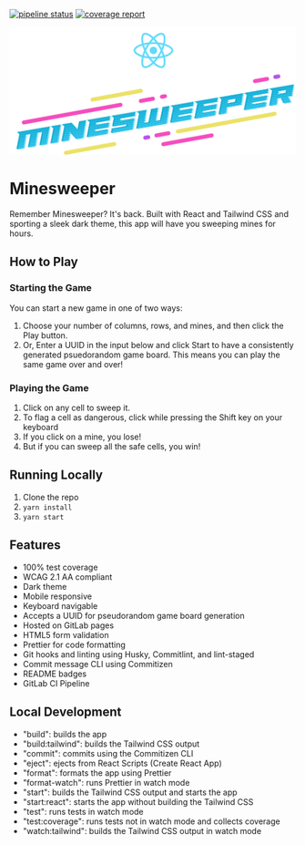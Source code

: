 [![pipeline status](https://gitlab.workfront.tech/marvel/react-minesweeper-2020/badges/master/pipeline.svg)](https://gitlab.workfront.tech/marvel/react-minesweeper-2020/-/commits/master)
[![coverage report](https://gitlab.workfront.tech/marvel/react-minesweeper-2020/badges/master/coverage.svg)](https://gitlab.workfront.tech/marvel/react-minesweeper-2020/-/commits/master)

![Minesweeper Logo](src/images/minesweeper-header.svg)

# Minesweeper

Remember Minesweeper? It's back. Built with React and Tailwind CSS and sporting a sleek dark theme, this app will have you sweeping mines for hours.

## How to Play

### Starting the Game

You can start a new game in one of two ways:

1. Choose your number of columns, rows, and mines, and then click the Play button.
2. Or, Enter a UUID in the input below and click Start to have a consistently generated psuedorandom game board. This means you can play the same game over and over!

### Playing the Game

1. Click on any cell to sweep it.
2. To flag a cell as dangerous, click while pressing the Shift key on your keyboard
3. If you click on a mine, you lose!
4. But if you can sweep all the safe cells, you win!

## Running Locally

1. Clone the repo
2. `yarn install`
3. `yarn start`

## Features

- 100% test coverage
- WCAG 2.1 AA compliant
- Dark theme
- Mobile responsive
- Keyboard navigable
- Accepts a UUID for pseudorandom game board generation
- Hosted on GitLab pages
- HTML5 form validation
- Prettier for code formatting
- Git hooks and linting using Husky, Commitlint, and lint-staged
- Commit message CLI using Commitizen
- README badges
- GitLab CI Pipeline

## Local Development

- "build": builds the app
- "build:tailwind": builds the Tailwind CSS output
- "commit": commits using the Commitizen CLI
- "eject": ejects from React Scripts (Create React App)
- "format": formats the app using Prettier
- "format-watch": runs Prettier in watch mode
- "start": builds the Tailwind CSS output and starts the app
- "start:react": starts the app without building the Tailwind CSS
- "test": runs tests in watch mode
- "test:coverage": runs tests not in watch mode and collects coverage
- "watch:tailwind": builds the Tailwind CSS output in watch mode
